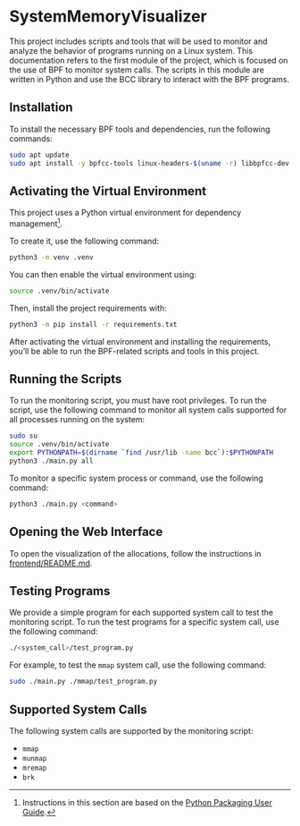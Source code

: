 # SystemMemoryVisualizer

This project includes scripts and tools that will be used to monitor and analyze the behavior of programs running on a Linux system. 
This documentation refers to the first module of the project, which is focused on the use of BPF to monitor system calls.
The scripts in this module are written in Python and use the BCC library to interact with the BPF programs.

## Installation
To install the necessary BPF tools and dependencies, run the following commands:

```bash
sudo apt update
sudo apt install -y bpfcc-tools linux-headers-$(uname -r) libbpfcc-dev libbpfcc libelf-dev python3-bpfcc
```

## Activating the Virtual Environment

This project uses a Python virtual environment for dependency management[^1].

[^1]: Instructions in this section are based on the [Python Packaging User Guide](https://packaging.python.org/en/latest/guides/installing-using-pip-and-virtual-environments/).

To create it, use the following command:

```bash
python3 -m venv .venv
```

You can then enable the virtual environment using:

```bash
source .venv/bin/activate
```

Then, install the project requirements with:

```bash
python3 -m pip install -r requirements.txt
```

After activating the virtual environment and installing the requirements, you’ll be able to run the BPF-related scripts and tools in this project.

## Running the Scripts

To run the monitoring script, you must have root privileges. To run the script, use the following command to monitor all system calls supported for all processes running on the system:

```bash
sudo su
source .venv/bin/activate
export PYTHONPATH=$(dirname `find /usr/lib -name bcc`):$PYTHONPATH
python3 ./main.py all
```

To monitor a specific system process or command, use the following command:

```bash
python3 ./main.py <command>
```

## Opening the Web Interface
To open the visualization of the allocations, follow the instructions in [frontend/README.md](frontend/README.md).

## Testing Programs

We provide a simple program for each supported system call to test the monitoring script. To run the test programs for a specific system call, use the following command:

```bash
./<system_call>/test_program.py
```

For example, to test the `mmap` system call, use the following command:
    
```bash
sudo ./main.py ./mmap/test_program.py
```

## Supported System Calls

The following system calls are supported by the monitoring script:
- `mmap`
- `munmap`
- `mremap`
- `brk`
